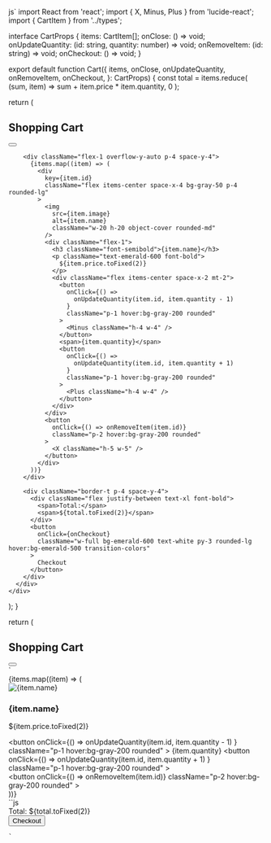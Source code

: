 js`
import React from 'react';
import { X, Minus, Plus } from 'lucide-react';
import { CartItem } from '../types';

interface CartProps {
  items: CartItem[];
  onClose: () => void;
  onUpdateQuantity: (id: string, quantity: number) => void;
  onRemoveItem: (id: string) => void;
  onCheckout: () => void;
}

export default function Cart({
  items,
  onClose,
  onUpdateQuantity,
  onRemoveItem,
  onCheckout,
}: CartProps) {
  const total = items.reduce(
    (sum, item) => sum + item.price * item.quantity,
    0
  );

  return (
    <div className="fixed inset-0 bg-black bg-opacity-50 z-50 flex justify-end">
      <div className="bg-white w-full max-w-md h-full flex flex-col">
        <div className="flex justify-between items-center p-4 border-b">
          <h2 className="text-xl font-bold">Shopping Cart</h2>
          <button
            onClick={onClose}
            className="p-2 hover:bg-gray-100 rounded-full"
          >
            <X className="h-6 w-6" />
          </button>
        </div>

        <div className="flex-1 overflow-y-auto p-4 space-y-4">
          {items.map((item) => (
            <div
              key={item.id}
              className="flex items-center space-x-4 bg-gray-50 p-4 rounded-lg"
            >
              <img
                src={item.image}
                alt={item.name}
                className="w-20 h-20 object-cover rounded-md"
              />
              <div className="flex-1">
                <h3 className="font-semibold">{item.name}</h3>
                <p className="text-emerald-600 font-bold">
                  ${item.price.toFixed(2)}
                </p>
                <div className="flex items-center space-x-2 mt-2">
                  <button
                    onClick={() =>
                      onUpdateQuantity(item.id, item.quantity - 1)
                    }
                    className="p-1 hover:bg-gray-200 rounded"
                  >
                    <Minus className="h-4 w-4" />
                  </button>
                  <span>{item.quantity}</span>
                  <button
                    onClick={() =>
                      onUpdateQuantity(item.id, item.quantity + 1)
                    }
                    className="p-1 hover:bg-gray-200 rounded"
                  >
                    <Plus className="h-4 w-4" />
                  </button>
                </div>
              </div>
              <button
                onClick={() => onRemoveItem(item.id)}
                className="p-2 hover:bg-gray-200 rounded"
              >
                <X className="h-5 w-5" />
              </button>
            </div>
          ))}
        </div>

        <div className="border-t p-4 space-y-4">
          <div className="flex justify-between text-xl font-bold">
            <span>Total:</span>
            <span>${total.toFixed(2)}</span>
          </div>
          <button
            onClick={onCheckout}
            className="w-full bg-emerald-600 text-white py-3 rounded-lg hover:bg-emerald-500 transition-colors"
          >
            Checkout
          </button>
        </div>
      </div>
    </div>
  );
}

 return (
    <div className="fixed inset-0 bg-black bg-opacity-50 z-50 flex justify-end">
      <div className="bg-white w-full max-w-md h-full flex flex-col">
        <div className="flex justify-between items-center p-4 border-b">
          <h2 className="text-xl font-bold">Shopping Cart</h2>
          <button
            onClick={onClose}
            className="p-2 hover:bg-gray-100 rounded-full"
          >
            <X className="h-6 w-6" />
          </button>
        </div>
`
        <div className="flex-1 overflow-y-auto p-4 space-y-4">
          {items.map((item) => (
            <div
              key={item.id}
              className="flex items-center space-x-4 bg-gray-50 p-4 rounded-lg"
            >
              <img
                src={item.image}
                alt={item.name}
                className="w-20 h-20 object-cover rounded-md"
              />
              <div className="flex-1">
                <h3 className="font-semibold">{item.name}</h3>
                <p className="text-emerald-600 font-bold">
                  ${item.price.toFixed(2)}
                </p>
                <div className="flex items-center space-x-2 mt-2">
                  <button
                    onClick={() =>
                      onUpdateQuantity(item.id, item.quantity - 1)
                    }
                    className="p-1 hover:bg-gray-200 rounded"
                  >
                    <Minus className="h-4 w-4" />
                  </button>
                  <span>{item.quantity}</span>
                  <button
                    onClick={() =>
                      onUpdateQuantity(item.id, item.quantity + 1)
                    }
                    className="p-1 hover:bg-gray-200 rounded"
                  >
                    <Plus className="h-4 w-4" />
                  </button>
                </div>
              </div>
              <button
                onClick={() => onRemoveItem(item.id)}
                className="p-2 hover:bg-gray-200 rounded"
              >
                <X className="h-5 w-5" />
              </button>
            </div>
          ))}
        </div>
``js
        <div className="border-t p-4 space-y-4">
          <div className="flex justify-between text-xl font-bold">
            <span>Total:</span>
            <span>${total.toFixed(2)}</span>
          </div>
          <button
            onClick={onCheckout}
            className="w-full bg-emerald-600 text-white py-3 rounded-lg hover:bg-emerald-500 transition-colors"
          >
            Checkout
          </button>
        </div>
      </div>
    </div>
  ```
`
